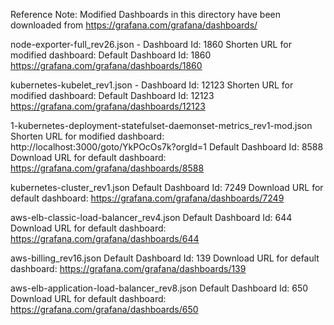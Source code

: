Reference Note:
    Modified Dashboards in this directory have been downloaded from https://grafana.com/grafana/dashboards/ 

node-exporter-full_rev26.json - Dashboard Id: 1860
    Shorten URL for modified dashboard: 
    Default Dashboard Id: 1860
    https://grafana.com/grafana/dashboards/1860

kubernetes-kubelet_rev1.json - Dashboard Id: 12123
    Shorten URL for modified dashboard: 
    Default Dashboard Id: 12123
    https://grafana.com/grafana/dashboards/12123


1-kubernetes-deployment-statefulset-daemonset-metrics_rev1-mod.json
    Shorten URL for modified dashboard: http://localhost:3000/goto/YkPOcOs7k?orgId=1
    Default Dashboard Id: 8588
    Download URL for default dashboard: https://grafana.com/grafana/dashboards/8588


kubernetes-cluster_rev1.json
    Default Dashboard Id: 7249
    Download URL for default dashboard: https://grafana.com/grafana/dashboards/7249


aws-elb-classic-load-balancer_rev4.json
    Default Dashboard Id: 644
    Download URL for default dashboard: https://grafana.com/grafana/dashboards/644



aws-billing_rev16.json
    Default Dashboard Id: 139
    Download URL for default dashboard: https://grafana.com/grafana/dashboards/139


aws-elb-application-load-balancer_rev8.json
    Default Dashboard Id: 650
    Download URL for default dashboard: https://grafana.com/grafana/dashboards/650

